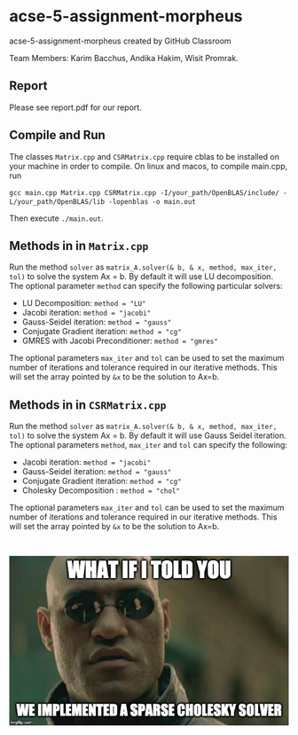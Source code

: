 # acse-5-assignment-morpheus
acse-5-assignment-morpheus created by GitHub Classroom

Team Members: Karim Bacchus, Andika Hakim, Wisit Promrak. 


## Report

Please see report.pdf for our report.

## Compile and Run 

The classes `Matrix.cpp` and `CSRMatrix.cpp` require cblas to be installed on your machine in order to compile. 
On linux and macos, to compile main.cpp, run 

```
gcc main.cpp Matrix.cpp CSRMatrix.cpp -I/your_path/OpenBLAS/include/ -L/your_path/OpenBLAS/lib -lopenblas -o main.out
```

Then execute `./main.out`. 

## Methods in in `Matrix.cpp`

Run the method `solver` as `matrix_A.solver(& b, & x, method, max_iter, tol)` to solve the system Ax = b. 
By default it will use LU decomposition. The optional parameter `method` can specify the following particular solvers: 
- LU Decomposition: `method = "LU"`
- Jacobi iteration: `method = "jacobi"`
- Gauss-Seidel iteration: `method = "gauss"`
- Conjugate Gradient iteration: `method = "cg"`
- GMRES with Jacobi Preconditioner: `method = "gmres"`

The optional parameters `max_iter` and `tol` can be used to set the maximum number of iterations and tolerance required in our iterative methods. This will set the array pointed by `&x` to be the solution to Ax=b. 

## Methods in in `CSRMatrix.cpp`

Run the method `solver` as `matrix_A.solver(& b, & x, method, max_iter, tol)` to solve the system Ax = b. 
By default it will use Gauss Seidel iteration. The optional parameters `method`, `max_iter` and `tol` can specify 
the following:
- Jacobi iteration: `method = "jacobi"`
- Gauss-Seidel iteration: `method = "gauss"`
- Conjugate Gradient iteration: `method = "cg"`
- Cholesky Decomposition : `method = "chol"`

The optional parameters `max_iter` and `tol` can be used to set the maximum number of iterations and tolerance required in our iterative methods. This will set the array pointed by `&x` to be the solution to Ax=b. 

<br>

![Morpheus](https://github.com/karimjbacchus/linear_solvers/blob/master/morpheus.jpg?raw=true)


